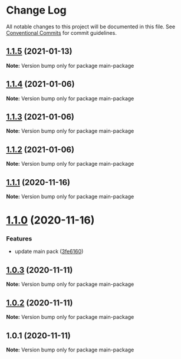 # Change Log

All notable changes to this project will be documented in this file.
See [Conventional Commits](https://conventionalcommits.org) for commit guidelines.

## [1.1.5](https://github.com/stastur/lerna-playground/compare/main-package@1.1.3...main-package@1.1.5) (2021-01-13)

**Note:** Version bump only for package main-package





## [1.1.4](https://github.com/stastur/lerna-playground/compare/main-package@1.1.3...main-package@1.1.4) (2021-01-06)

**Note:** Version bump only for package main-package





## [1.1.3](https://github.com/stastur/lerna-playground/compare/main-package@1.1.1...main-package@1.1.3) (2021-01-06)

**Note:** Version bump only for package main-package





## [1.1.2](https://github.com/stastur/lerna-playground/compare/main-package@1.1.1...main-package@1.1.2) (2021-01-06)

**Note:** Version bump only for package main-package





## [1.1.1](https://github.com/stastur/lerna-playground/compare/main-package@1.1.0...main-package@1.1.1) (2020-11-16)

**Note:** Version bump only for package main-package





# [1.1.0](https://github.com/stastur/lerna-playground/compare/main-package@1.0.3...main-package@1.1.0) (2020-11-16)


### Features

* update main pack ([3fe6160](https://github.com/stastur/lerna-playground/commit/3fe61603ebbd78bce7579bcdbb17369039870f43))





## [1.0.3](https://github.com/stastur/lerna-playground/compare/main-package@1.0.2...main-package@1.0.3) (2020-11-11)

**Note:** Version bump only for package main-package





## [1.0.2](https://github.com/stastur/lerna-playground/compare/main-package@1.0.1...main-package@1.0.2) (2020-11-11)

**Note:** Version bump only for package main-package





## 1.0.1 (2020-11-11)

**Note:** Version bump only for package main-package
